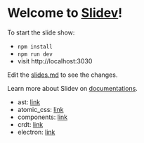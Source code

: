 # Welcome to [Slidev](https://github.com/slidevjs/slidev)!

To start the slide show:

- `npm install`
- `npm run dev`
- visit http://localhost:3030

Edit the [slides.md](./slides.md) to see the changes.

Learn more about Slidev on [documentations](https://sli.dev/).


<!-- slides starts -->

- ast: [link](https://deuscx.github.io/talks/ast/)
- atomic_css: [link](https://deuscx.github.io/talks/atomic_css/)
- components: [link](https://deuscx.github.io/talks/components/)
- crdt: [link](https://deuscx.github.io/talks/crdt/)
- electron: [link](https://deuscx.github.io/talks/electron/)

<!-- slides ends -->
